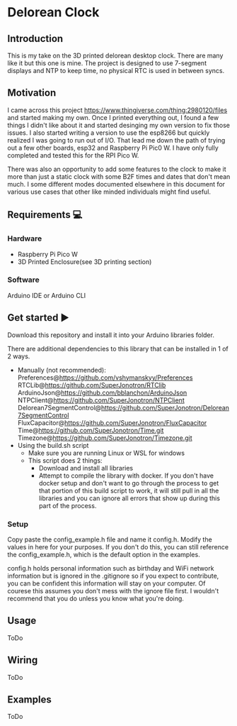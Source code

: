 # Delorean Clock

## Introduction

This is my take on the 3D printed delorean desktop clock.  There are many like it but this one is mine.  The project is designed to use 7-segment displays and NTP to keep time, no physical RTC is used in between syncs.

## Motivation

I came across this project https://www.thingiverse.com/thing:2980120/files and started making my own.  Once I printed everything out, I found a few things I didn't like about it and started desinging my own version to fix those issues.  I also started writing a version to use the esp8266 but quickly realized I was going to run out of I/O.  That lead me down the path of trying out a few other boards, esp32 and Raspberry Pi Pic0 W.  I have only fully completed and tested this for the RPI Pico W.

There was also an opportunity to add some features to the clock to make it more than just a static clock with some B2F times and dates that don't mean much.  I some different modes documented elsewhere in this document for various use cases that other like minded individuals might find useful.

## Requirements :computer:
### Hardware

- Raspberry Pi Pico W
- 3D Printed Enclosure(see 3D printing section)

### Software

Arduino IDE or Arduino CLI

## Get started ▶️

Download this repository and install it into your Arduino libraries folder.

There are additional dependencies to this library that can be installed in 1 of 2 ways.

- Manually (not recommended):
  Preferences@https://github.com/vshymanskyy/Preferences
	RTCLib@https://github.com/SuperJonotron/RTClib
	ArduinoJson@https://github.com/bblanchon/ArduinoJson
	NTPClient@https://github.com/SuperJonotron/NTPClient
	Delorean7SegmentControl@https://github.com/SuperJonotron/Delorean7SegmentControl
	FluxCapacitor@https://github.com/SuperJonotron/FluxCapacitor
	Time@https://github.com/SuperJonotron/Time.git
	Timezone@https://github.com/SuperJonotron/Timezone.git
 - Using the build.sh script
   - Make sure you are running Linux or WSL for windows
   - This script does 2 things:
     - Download and install all libraries 
     - Attempt to compile the library with docker.  If you don't have docker setup and don't want to go through the process to get that portion of this build script to work, it will still pull in all the libraries and you can ignore all errors that show up during this part of the process.

### Setup

Copy paste the config_example.h file and name it config.h.  Modify the values in here for your purposes.  If you don't do this, you can still reference the config_example.h, which is the default option in the examples. 

config.h holds personal information such as birthday and WiFi network information but is ignored in the .gitignore so if you expect to contribute, you can be confident this information will stay on your computer.  Of courese this assumes you don't mess with the ignore file first.  I wouldn't recommend that you do unless you know what you're doing.

## Usage

 ToDo

## Wiring

ToDo

## Examples

ToDo